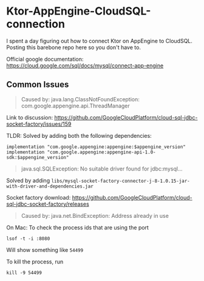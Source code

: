 # Ktor-AppEngine-CloudSQL-connection
I spent a day figuring out how to connect Ktor on AppEngine to CloudSQL. Posting this barebone repo here so you don't have to.

Official google documentation: https://cloud.google.com/sql/docs/mysql/connect-app-engine


## Common Issues
> Caused by: java.lang.ClassNotFoundException: com.google.appengine.api.ThreadManager

Link to discussion: https://github.com/GoogleCloudPlatform/cloud-sql-jdbc-socket-factory/issues/159

TLDR: Solved by adding both the following dependencies:
```
implementation "com.google.appengine:appengine:$appengine_version"
implementation "com.google.appengine:appengine-api-1.0-sdk:$appengine_version"
```

> java.sql.SQLException: No suitable driver found for jdbc:mysql...

Solved by adding `libs/mysql-socket-factory-connector-j-8-1.0.15-jar-with-driver-and-dependencies.jar`

Socket factory download: https://github.com/GoogleCloudPlatform/cloud-sql-jdbc-socket-factory/releases

> Caused by: java.net.BindException: Address already in use

On Mac:
To check the process ids that are using the port

```lsof -t -i :8080```

Will show something like `54499`

To kill the process, run

```kill -9 54499```